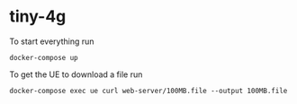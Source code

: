 # tiny-4g

To start everything run

```
docker-compose up
```

To get the UE to download a file run

```
docker-compose exec ue curl web-server/100MB.file --output 100MB.file
```